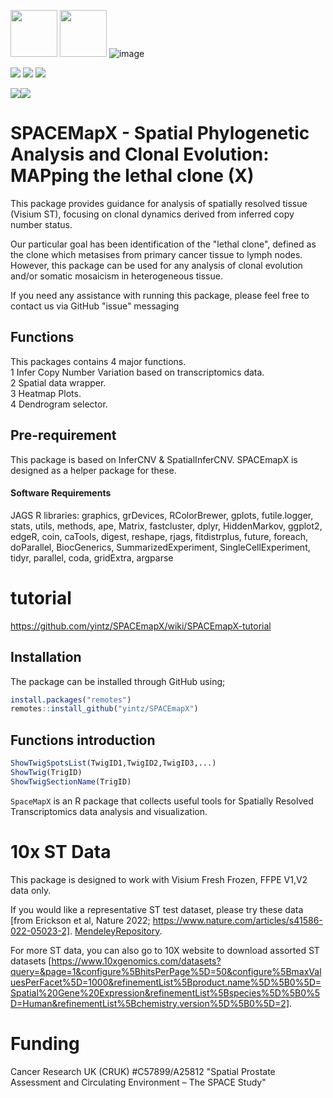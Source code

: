 <img src="https://www.nds.ox.ac.uk/images/logos/secondary-logo" height="75" /> <img src="https://www.nds.ox.ac.uk/images/logos/primary-logo" height="75"/> 
![image](https://github.com/user-attachments/assets/bf48b66b-97d3-4010-86dc-e9b989849c83)



<a href="https://twitter.com/intent/follow?screen_name=Wien_Yin">
<img src="https://img.shields.io/twitter/follow/Wien_Yin?style=social&logo=X",alt="follow on Twitter"></a>
<a href="https://twitter.com/intent/follow?screen_name=lambalastair">
<img src="https://img.shields.io/twitter/follow/lambalastair?style=social&logo=X",alt="follow on Twitter"></a>
<a href="https://twitter.com/intent/follow?screen_name=OxPCaBiol">
<img src="https://img.shields.io/twitter/follow/OxPCaBiol?style=social&logo=X",alt="follow on Twitter"></a>


[![](https://img.shields.io/badge/SPACEmapX-version0.99-blue.svg)](https://github.com/yintz/SPACEmapX/releases)[![](https://img.shields.io/github/last-commit/yintz/SPACEmapX.svg)](https://github.com/yintz/SPACEmapX/commits/main)


# SPACEMapX - Spatial Phylogenetic Analysis and Clonal Evolution: MAPping the lethal clone (X)
This package provides guidance for analysis of spatially resolved tissue (Visium ST), focusing on clonal dynamics derived from inferred copy number status.

Our particular goal has been identification of the "lethal clone", defined as the clone which metasises from primary cancer tissue to lymph nodes. However, this package can be used for any analysis of clonal evolution and/or somatic mosaicism in heterogeneous tissue.  

If you need any assistance with running this package, please feel free to contact us via GitHub "issue" messaging

## Functions

This packages contains 4 major functions.  
1 Infer Copy Number Variation based on transcriptomics data.  
2 Spatial data wrapper.  
3 Heatmap Plots.  
4 Dendrogram selector.  


## Pre-requirement
This package is based on InferCNV & SpatialInferCNV. SPACEmapX is designed as a helper package for these.


#### Software Requirements
JAGS
R libraries: 
graphics, grDevices, RColorBrewer, gplots, futile.logger, stats, utils, methods, ape, Matrix, fastcluster, dplyr, HiddenMarkov, ggplot2, edgeR, coin, caTools, digest, reshape, rjags, fitdistrplus, future, foreach, doParallel, BiocGenerics, SummarizedExperiment, SingleCellExperiment, tidyr, parallel, coda, gridExtra, argparse


# tutorial 
https://github.com/yintz/SPACEmapX/wiki/SPACEmapX-tutorial


## Installation
The package can be installed through GitHub using;
``` r
install.packages("remotes")
remotes::install_github("yintz/SPACEmapX")
```

## Functions introduction 
``` r
ShowTwigSpotsList(TwigID1,TwigID2,TwigID3,...)
ShowTwig(TrigID)
ShowTwigSectionName(TrigID)
```



`SpaceMapX` is an R package that collects useful tools for Spatially Resolved Transcriptomics data analysis and visualization.


# 10x ST Data

This package is designed to work with Visium Fresh Frozen, FFPE V1,V2 data only.

If you would like a representative ST test dataset, please try these data [from Erickson et al, Nature 2022; https://www.nature.com/articles/s41586-022-05023-2]. 
[MendeleyRepository](https://data.mendeley.com/v1/datasets/svw96g68dv/draft?a=3f263217-2bd3-4a3c-8125-8c517c3a9e29).

For more ST data, you can also go to 10X website to download assorted ST datasets [https://www.10xgenomics.com/datasets?query=&page=1&configure%5BhitsPerPage%5D=50&configure%5BmaxValuesPerFacet%5D=1000&refinementList%5Bproduct.name%5D%5B0%5D=Spatial%20Gene%20Expression&refinementList%5Bspecies%5D%5B0%5D=Human&refinementList%5Bchemistry.version%5D%5B0%5D=2].


# Funding 
Cancer Research UK (CRUK) #C57899/A25812 "Spatial Prostate Assessment and Circulating Environment – The SPACE Study"
